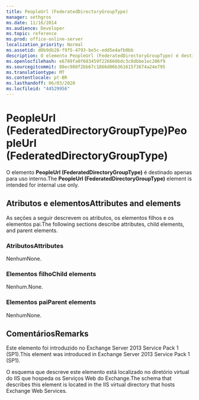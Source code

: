 ```yaml
---
title: PeopleUrl (FederatedDirectoryGroupType)
manager: sethgros
ms.date: 11/16/2014
ms.audience: Developer
ms.topic: reference
ms.prod: office-online-server
localization_priority: Normal
ms.assetid: d0b9db28-f9f5-4793-be5c-edd5e4afb0bb
description: O elemento PeopleUrl (FederatedDirectoryGroupType) é destinado apenas para uso interno.
ms.openlocfilehash: e6789fa0f683459f226660bdc3c8dbbe1ec206f9
ms.sourcegitcommit: 88ec988f2bb67c1866d06b361615f3674a24e795
ms.translationtype: MT
ms.contentlocale: pt-BR
ms.lasthandoff: 06/03/2020
ms.locfileid: "44529956"
---
```

# <a name="peopleurl-federateddirectorygrouptype"></a><span data-ttu-id="f3059-103">PeopleUrl (FederatedDirectoryGroupType)</span><span class="sxs-lookup"><span data-stu-id="f3059-103">PeopleUrl (FederatedDirectoryGroupType)</span></span>

<span data-ttu-id="f3059-104">O elemento **PeopleUrl (FederatedDirectoryGroupType)** é destinado apenas para uso interno.</span><span class="sxs-lookup"><span data-stu-id="f3059-104">The **PeopleUrl (FederatedDirectoryGroupType)** element is intended for internal use only.</span></span> 

## <a name="attributes-and-elements"></a><span data-ttu-id="f3059-105">Atributos e elementos</span><span class="sxs-lookup"><span data-stu-id="f3059-105">Attributes and elements</span></span>

<span data-ttu-id="f3059-106">As seções a seguir descrevem os atributos, os elementos filhos e os elementos pai.</span><span class="sxs-lookup"><span data-stu-id="f3059-106">The following sections describe attributes, child elements, and parent elements.</span></span>
  
### <a name="attributes"></a><span data-ttu-id="f3059-107">Atributos</span><span class="sxs-lookup"><span data-stu-id="f3059-107">Attributes</span></span>

<span data-ttu-id="f3059-108">Nenhum</span><span class="sxs-lookup"><span data-stu-id="f3059-108">None.</span></span>
  
### <a name="child-elements"></a><span data-ttu-id="f3059-109">Elementos filho</span><span class="sxs-lookup"><span data-stu-id="f3059-109">Child elements</span></span>

<span data-ttu-id="f3059-110">Nenhum.</span><span class="sxs-lookup"><span data-stu-id="f3059-110">None.</span></span>
  
### <a name="parent-elements"></a><span data-ttu-id="f3059-111">Elementos pai</span><span class="sxs-lookup"><span data-stu-id="f3059-111">Parent elements</span></span>

<span data-ttu-id="f3059-112">Nenhum</span><span class="sxs-lookup"><span data-stu-id="f3059-112">None.</span></span>
  
## <a name="remarks"></a><span data-ttu-id="f3059-113">Comentários</span><span class="sxs-lookup"><span data-stu-id="f3059-113">Remarks</span></span>

<span data-ttu-id="f3059-114">Este elemento foi introduzido no Exchange Server 2013 Service Pack 1 (SP1).</span><span class="sxs-lookup"><span data-stu-id="f3059-114">This element was introduced in Exchange Server 2013 Service Pack 1 (SP1).</span></span>
  
<span data-ttu-id="f3059-115">O esquema que descreve este elemento está localizado no diretório virtual do IIS que hospeda os Serviços Web do Exchange.</span><span class="sxs-lookup"><span data-stu-id="f3059-115">The schema that describes this element is located in the IIS virtual directory that hosts Exchange Web Services.</span></span>
  

